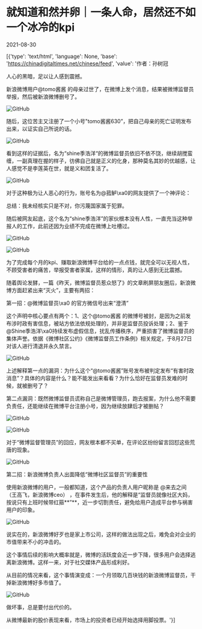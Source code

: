 # 就知道和然并卵｜一条人命，居然还不如一个冰冷的kpi

2021-08-30

[{'type': 'text/html', 'language': None, 'base': 'https://chinadigitaltimes.net/chinese/feed', 'value': '作者：孙树冠

人心的黑暗，足以让人感到震撼。

新浪微博用户@tomo酱酱 的母亲过世了，在微博上发个消息，结果被微博监督员举报，然后被新浪微博删号了。

![GitHub](https://chinadigitaltimes.net/chinese/files/2021/08/post-670134-612cadd45d18b.png)

随后，这位苦主又注册了一个小号&quot;tomo酱酱630”，把自己母亲的死亡证明发布出来，以证实自己所说的话。

![GitHub](https://chinadigitaltimes.net/chinese/files/2021/08/post-670134-612cadd496302.png)

看到这样的证据后，名为“shine季浩洋“的微博监督员依旧不依不饶，继续胡搅蛮缠，一副真理在握的样子，彷佛自己就是正义的化身，那种莫名其妙的优越感，让人感觉不是李莲英在世，就是义和团复活了。

![GitHub](https://chinadigitaltimes.net/chinese/files/2021/08/post-670134-612cadd4cde7d.png)

对于这种极为让人恶心的行为，账号名为@菰鲈\xa0的网友提供了一个神评论：



总结：我未经核实只是不对，你污蔑国家属于犯罪。



随后被网友起底，这个名为“shine季浩洋”的家伙根本没有人性，一直充当这种举报人的工作，此前还因为业绩不完成在微博上吐槽过。

![GitHub](https://chinadigitaltimes.net/chinese/files/2021/08/post-670134-612cadd507b6d.png)

![GitHub](https://chinadigitaltimes.net/chinese/files/2021/08/post-670134-612cadd53c9e0.png)

为了完成每个月的kpi、赚取新浪微博平台给的一点点钱，就完全可以无视人性，不顾受害者的痛苦，举报受害者家属，这样的情形，真的让人感到无比震撼。

随着舆论发酵，一篇《昨天，微博监督员惹众怒了》的文章刷屏朋友圈后，新浪微博方面赶紧出来“灭火”，主要有两招：

第一招：@微博监督员\xa0 的官方微信号出来“澄清”

这个声明中核心要点有两个：1、这个@tomo酱酱 的微博号被封，是因为之前发布涉时政有害信息，被站方依法依规处理的，并非是监督员投诉处理；2、鉴于@Shine季浩洋\xa0持续发布虚假信息，扰乱传播秩序，严重损害了微博监督员的集体声誉。依据《微博社区公约》《微博监督员工作条例》相关规定，于8月27日对该人进行清退并永久禁言。

![GitHub](https://chinadigitaltimes.net/chinese/files/2021/08/post-670134-612cadd573382.png)

上述解释第一点的漏洞：为什么这个“@tomo酱酱”账号发布被判定发布“有害时政消息”？具体的内容是什么？能不能发出来看看？为什么恰好在监督员发难的时候，就被删号了？

第二点漏洞：既然微博监督员谎称自己是微博管理员，跑去报案，为什么他不需要负责任，还能继续在微博平台注册小号，因为继续放肆后才被删帖？

![GitHub](https://chinadigitaltimes.net/chinese/files/2021/08/post-670134-612cadd59f120.png)

![GitHub](https://chinadigitaltimes.net/chinese/files/2021/08/post-670134-612cadd5e0b2b.png)

对于“微博监督管理员”的回应，网友根本都不买单，在评论区纷纷留言回怼这些荒唐的现象。

![GitHub](https://chinadigitaltimes.net/chinese/files/2021/08/post-670134-612cadd6331ca.png)

第二招：新浪微博负责人出面降低“微博社区监督员”的重要性



使用新浪微博的用户，一般都知道，这个产品的负责人用户昵称是 @来去之间（王高飞，新浪微博ceo） ，在事件发生后，他的解释是“监督员就像社区大妈，按说只有上班时候带红箍**”**，近一步切割责任，避免给用户造成平台参与祸害用户的印象。

![GitHub](https://chinadigitaltimes.net/chinese/files/2021/08/post-670134-612cadd65ae53.png)

说实在的，新浪微博好歹也是家上市公司，这样的做法出现之后，难免会对企业的市值带来不小的冲击的。

这个事情后续的影响大概率就是，微博的活跃度会近一步下降，很多用户会选择逃离新浪微博。这样一来，对于社交媒体产品形成利好。

从目前的情况来看，这个事情演变成：一个月领取几百块钱的新浪微博监督员，干掉新浪微博好多市值了。

![GitHub](https://chinadigitaltimes.net/chinese/files/2021/08/post-670134-612cadd68e1cd.png)

做坏事，总是要付出代价的。

从微博最新的股价表现来看，市场上的投资者已经开始选择用脚投票。'}]